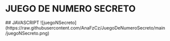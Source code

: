 <h1>JUEGO DE NUMERO SECRETO</h1>
## JAVASCRIPT
![juegoNSecreto](https://raw.githubusercontent.com/AnaFzCz/JuegoDeNumeroSecreto/main/juegoNSecreto.png)

